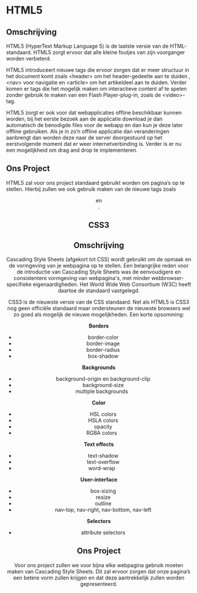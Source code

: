 # HTML5 #

## Omschrijving ##
HTML5 (HyperText Markup Language 5) is de laatste versie van de HTML-standaard. HTML5 zorgt ervoor dat alle kleine foutjes van zijn voorganger worden verbeterd.

HTML5 introduceert nieuwe tags die ervoor zorgen dat er meer structuur in het document komt zoals &lt;header&gt; om het header-gedeelte aan te duiden , &lt;nav&gt; voor navigatie en &lt;article&gt; om het artikeldeel aan te duiden. Verder komen er tags die het mogelijk maken om interactieve content af te spelen zonder gebruik te maken van een Flash Player-plug-in, zoals de &lt;video&gt;-tag.

HTML5 zorgt er ook voor dat webapplicaties offline beschikbaar kunnen worden, bij het eerste bezoek aan de applicatie download je dan automatisch de benodigde files voor de webapp en dan kun je deze later offline gebruiken. Als je in zo’n offline applicatie dan veranderingen aanbrengt dan worden deze naar de server doorgestuurd op het eerstvolgende moment dat er weer internetverbinding is. Verder is er nu een mogelijkheid om drag and drop te implementeren.

## Ons Project ## 
HTML5 zal voor ons project standaard gebruikt worden om pagina’s op te stellen. Hierbij zullen we ook gebruik maken van de nieuwe tags zoals <header> en <nav>.

# CSS3 #

## Omschrijving ##
Cascading Style Sheets (afgekort tot CSS) wordt gebruikt om de opmaak en de vormgeving van je webpagina op te stellen. Een belangrijke reden voor de introductie van Cascading Style Sheets was de eenvoudigere en consistentere vormgeving van webpagina's, met minder webbrowser-specifieke eigenaardigheden. Het World Wide Web Consortium (W3C) heeft daartoe de standaard vastgelegd.

CSS3 is de nieuwste versie van de CSS standaard. Net als HTML5 is CSS3 nog geen officiële standaard maar ondersteunen de nieuwste browsers wel zo goed als mogelijk de nieuwe mogelijkheden. Een korte opsomming:

**Borders**

* border-color
* border-image
* border-radius
* box-shadow


**Backgrounds**

* background-origin en background-clip
* background-size
* multiple backgrounds
 

**Color**

* HSL colors
* HSLA colors
* opacity
* RGBA colors
 

**Text effects**

* text-shadow
* text-overflow
* word-wrap
 

**User-interface**

* box-sizing
* resize
* outline
* nav-top, nav-right, nav-bottom, nav-left


**Selectors**

* attribute selectors

## Ons Project ##
Voor ons project zullen we voor bijna elke webpagina gebruik moeten maken van Cascading Style Sheets. Dit zal ervoor zorgen dat onze pagina’s een betere vorm zullen krijgen en dat deze aantrekkelijk zullen worden gepresenteerd.
